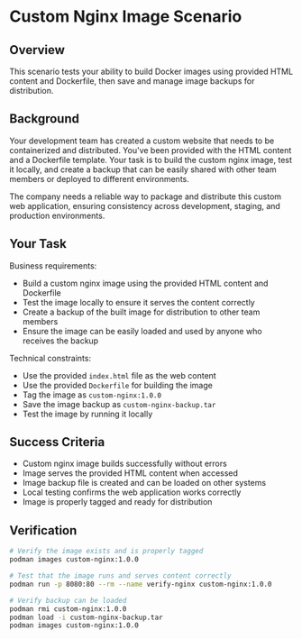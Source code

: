 # Custom Nginx Image Scenario

## Overview
This scenario tests your ability to build Docker images using provided HTML content and Dockerfile, then save and manage image backups for distribution.

## Background
Your development team has created a custom website that needs to be containerized and distributed. You've been provided with the HTML content and a Dockerfile template. Your task is to build the custom nginx image, test it locally, and create a backup that can be easily shared with other team members or deployed to different environments.

The company needs a reliable way to package and distribute this custom web application, ensuring consistency across development, staging, and production environments.

## Your Task

Business requirements:
- Build a custom nginx image using the provided HTML content and Dockerfile
- Test the image locally to ensure it serves the content correctly
- Create a backup of the built image for distribution to other team members
- Ensure the image can be easily loaded and used by anyone who receives the backup

Technical constraints:
- Use the provided `index.html` file as the web content
- Use the provided `Dockerfile` for building the image
- Tag the image as `custom-nginx:1.0.0`
- Save the image backup as `custom-nginx-backup.tar`
- Test the image by running it locally

## Success Criteria
- Custom nginx image builds successfully without errors
- Image serves the provided HTML content when accessed
- Image backup file is created and can be loaded on other systems
- Local testing confirms the web application works correctly
- Image is properly tagged and ready for distribution

## Verification

```bash
# Verify the image exists and is properly tagged
podman images custom-nginx:1.0.0

# Test that the image runs and serves content correctly
podman run -p 8080:80 --rm --name verify-nginx custom-nginx:1.0.0

# Verify backup can be loaded
podman rmi custom-nginx:1.0.0
podman load -i custom-nginx-backup.tar
podman images custom-nginx:1.0.0
```
